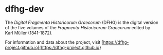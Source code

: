 dfhg-dev
========

The <i>Digital Fragmenta Historicorum Graecorum</i> (DFHG) is the digital version of the five volumes of the <i>Fragmenta Historicorum Graecorum</i> edited by Karl Müller (1841-1872).

For information and data about the project, visit [https://dfhg-project.github.io](https://dfhg-project.github.io}
